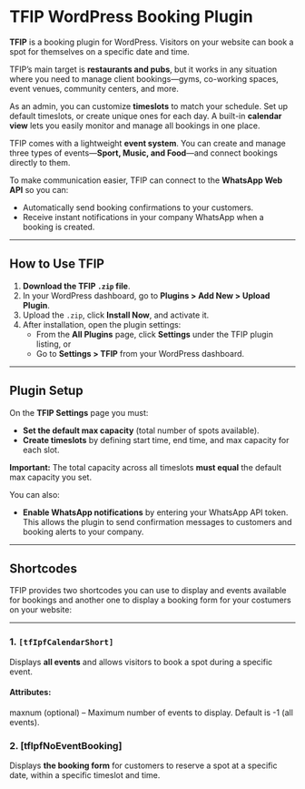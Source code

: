# TFIP WordPress Booking Plugin

**TFIP** is a booking plugin for WordPress. Visitors on your website can book a spot for themselves on a specific date and time.

TFIP’s main target is **restaurants and pubs**, but it works in any situation where you need to manage client bookings—gyms, co-working spaces, event venues, community centers, and more.

As an admin, you can customize **timeslots** to match your schedule. Set up default timeslots, or create unique ones for each day. A built-in **calendar view** lets you easily monitor and manage all bookings in one place.

TFIP comes with a lightweight **event system**. You can create and manage three types of events—**Sport, Music, and Food**—and connect bookings directly to them.

To make communication easier, TFIP can connect to the **WhatsApp Web API** so you can:  
- Automatically send booking confirmations to your customers.  
- Receive instant notifications in your company WhatsApp when a booking is created.

---

## How to Use TFIP

1. **Download the TFIP `.zip` file**.  
2. In your WordPress dashboard, go to **Plugins > Add New > Upload Plugin**.  
3. Upload the `.zip`, click **Install Now**, and activate it.  
4. After installation, open the plugin settings:  
   - From the **All Plugins** page, click **Settings** under the TFIP plugin listing, or  
   - Go to **Settings > TFIP** from your WordPress dashboard.

---

## Plugin Setup

On the **TFIP Settings** page you must:  

- **Set the default max capacity** (total number of spots available).  
- **Create timeslots** by defining start time, end time, and max capacity for each slot.  

**Important:** The total capacity across all timeslots **must equal** the default max capacity you set.

You can also:  

- **Enable WhatsApp notifications** by entering your WhatsApp API token. This allows the plugin to send confirmation messages to customers and booking alerts to your company.

---

##  Shortcodes

TFIP provides two shortcodes you can use to display and events available for bookings and another one to display
a booking form for your costumers on your website:

---

### 1. `[tfIpfCalendarShort]`  

Displays **all events** and allows visitors to book a spot during a specific event.  

#### Attributes:

maxnum (optional) – Maximum number of events to display. Default is -1 (all events).

### 2. [tfIpfNoEventBooking]

Displays **the booking form** for customers to reserve a spot at a specific date, within a specific timeslot and time.